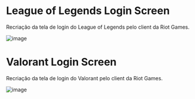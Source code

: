 # League of Legends Login Screen
Recriação da tela de login do League of Legends pelo client da Riot Games.

![image](https://github.com/henriquemtn/riot-games-login/assets/92762031/2fd8fb89-4417-4383-bdc3-59fcff5ef573)


# Valorant Login Screen
Recriação da tela de login do Valorant pelo client da Riot Games.

![image](https://github.com/henriquemtn/valorant-login-screen/assets/92762031/b67bde04-9367-4eca-ac9b-652ce86933a4)

